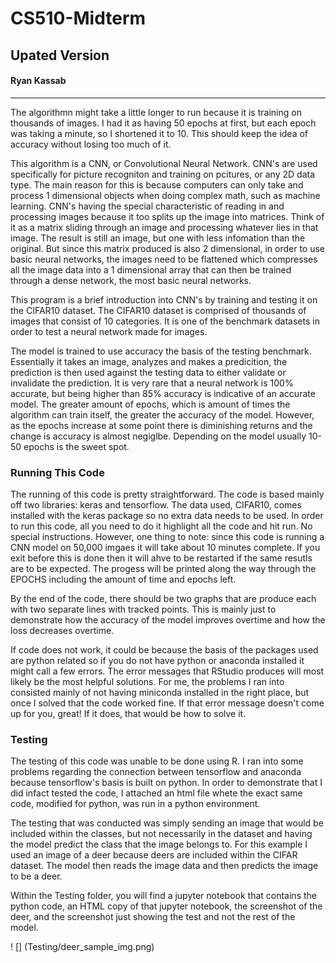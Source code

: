 # CS510-Midterm
## Upated Version
#### Ryan Kassab

---

The algorithmn might take a little longer to run because it is training on thousands of images. I had it as having 50 epochs at first, but each epoch was taking a minute, so I shortened it to 10. This should keep the idea of accuracy without losing too much of it. 

This algorithm is a CNN, or Convolutional Neural Network. CNN's are used specifically for picture recogniton and training on pcitures, or any 2D data type. The main reason for this is because computers can only take and process 1 dimensional objects when doing complex math, such as machine learning. 
CNN's having the special characteristic of reading in and processing images because it too splits up the image into matrices. Think of it as a matrix sliding through an image and processing whatever lies in that image. The result is still an image, but one with less infomation than the original. 
But since this matrix produced is also 2 dimensional, in order to use basic neural networks, the images need to be flattened which compresses all the image data into a 1 dimensional array that can then be trained through a dense network, the most basic neural networks. 

This program is a brief introduction into CNN's by training and testing it on the CIFAR10 dataset. The CIFAR10 dataset is comprised of thousands of images that consist of 10 categories. It is one of the benchmark datasets in order to test a neural network made for images. 

The model is trained to use accuracy the basis of the testing benchmark. Essentially it takes an image, analyzes and makes a predicition, the prediction is then used against the testing data to either validate or invalidate the prediction. It is very rare that a neural network is 100% accurate, but being higher than 85% accuracy is indicative of an accurate model. The greater amount of epochs, which is amount of times the algorithm can train itself, the greater the accuracy of the model. However, as the epochs increase at some point there is diminishing returns and the change is accuracy is almost negiglbe. Depending on the model usually 10-50 epochs is the sweet spot. 

### Running This Code

The running of this code is pretty straightforward. The code is based mainly off two libraries: keras and tensorflow. The data used, CIFAR10, comes installed with the keras package so no extra data needs to be used. 
In order to run this code, all you need to do it highlight all the code and hit run. No special instructions. 
However, one thing to note: since this code is running a CNN model on 50,000 imgaes it will take about 10 minutes complete. If you exit before this is done then it will ahve to be restarted if the same resutls are to be expected. The progess will be printed along the way through the EPOCHS including the amount of time and epochs left. 

By the end of the code, there should be two graphs that are produce each with two separate lines with tracked points. This is mainly just to demonstrate how the accuracy of the model improves overtime and how the loss decreases overtime. 

If code does not work, it could be because the basis of the packages used are python related so if you do not have python or anaconda installed it might call a few errors. The error messages that RStudio produces will most likely be the most helpful solutions. For me, the problems I ran into consisted mainly of not having miniconda installed in the right place, but once I solved that the code worked fine. If that error message doesn't come up for you, great! If it does, that would be how to solve it. 

### Testing 

The testing of this code was unable to be done using R. I ran into some problems regarding the connection between tensorflow and anaconda because tensorflow's basis is built on python. In order to demonstrate that I did infact tested the code, I attached an html file whete the exact same code, modified for python, was run in a python environment. 

The testing that was conducted was simply sending an image that would be included within the classes, but not necessarily in the dataset and having the model predict the class that the image belongs to. For this example I used an image of a deer because deers are included within the CIFAR dataset. The model then reads the image data and then predicts the image to be a deer. 

Within the Testing folder, you will find a jupyter notebook that contains the python code, an HTML copy of that jupyter notebook, the screenshot of the deer, and the screenshot just showing the test and not the rest of the model. 

! [] (Testing/deer_sample_img.png)
